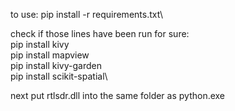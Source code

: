 to use:
pip install -r requirements.txt\ 

check if those lines have been run for sure:\
pip install kivy\
pip install mapview\
pip install kivy-garden\
pip install scikit-spatial\

next put rtlsdr.dll into the same folder as python.exe

